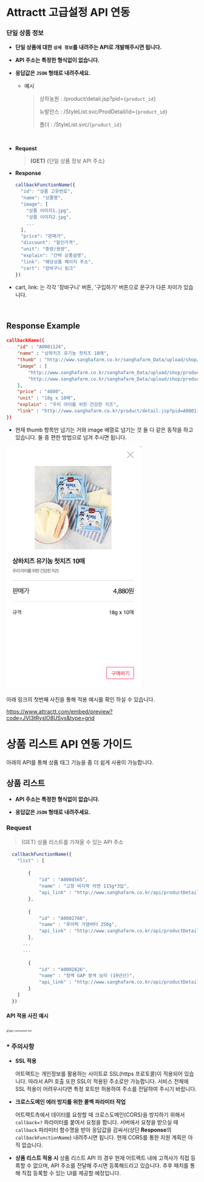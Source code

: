 # Attractt 고급설정 API 연동

### 단일 상품 정보

- **단일 상품에 대한 `상세 정보`를 내려주는 API로 개발해주시면 됩니다.**

- **API 주소는 특정한 형식없이 없습니다.**

- **응답값은 `JSON` 형태로 내려주세요.**

  - 예시

    > 상하농원 : /product/detail.jsp?pid=`{product_id}`
    >
    > 뉴발란스 : /StyleList.svc/ProdDetail/id=`{product_id}`
    >
    > 폴더 : /StyleList.svc/`{product_id}`

<br>

- **Request**

  > **(GET)** {단일 상품 정보 API 주소}

- **Response**

  ```js
  callbackFunctionName({
    "id": "상품 고유번호",
    "name": "상품명",
    "image": [
      "상품 이미지1.jpg",
      "상품 이미지2.jpg",
      ...
    ],
    "price": "판매가",
    "discount": "할인가격",
    "unit": "중량/용량",
    "explain": "간략 상품설명",
    "link": "해당상품 페이지 주소",
    "cart": "장바구니 링크"
  })
  ```



- cart, link: 는 각각 '장바구니' 버튼, '구입하기' 버튼으로 문구가 다른 차이가 있습니다.

<br>



## Response Example

```json
callbackName({
	"id" : "A0001124",
	"name" : "상하치즈 유기농 첫치즈 10매",
	"thumb" : "http://www.sanghafarm.co.kr/sanghafarm_Data/upload/shop/product/201911/A0001124_2019112712562930826.jpg",
	"image" : [
		"http://www.sanghafarm.co.kr/sanghafarm_Data/upload/shop/product/201911/A0001124_2019112712562930825.jpg",
		"http://www.sanghafarm.co.kr/sanghafarm_Data/upload/shop/product/201911/A0001124_2019112712562930827.jpg"
	],
	"price" : "4880",
	"unit" : "18g x 10매",
	"explain" : "우리 아이를 위한 건강한 치즈",
	"link" : "http://www.sanghafarm.co.kr/product/detail.jsp?pid=A0001124"
})

```

- 현재 thumb 항목만 넘기는 거와 image 배열로 넘기는 것 둘 다 같은 동작을 하고 있습니다. 둘 중 편한 방법으로 넘겨 주시면 됩니다.


![API 적용예시 사진](./attractt-api-screenshot.png)



아래 링크의 첫번째 사진을 통해 적용 예시를 확인 하실 수 있습니다.

https://www.attractt.com/embed/preview?code=JVI3tRyslO8USys&type=grid 


# 상품 리스트 API 연동 가이드

아래의 API를 통해 상품 태그 기능을 좀 더 쉽게 사용이 가능합니다.



## 상품 리스트

- **API 주소는 특정한 형식없이 없습니다.**

- **응답값은 `JSON` 형태로 내려주세요.**

### Request

> (GET) 상품 리스트를 가져올 수 있는 API 주소

```js
  callbackFunctionName({
    "list" : [

		{
			"id" : "A0004565",
			"name" : "고창 바지락 라면 115g*3입",
			"api_link" : "http://www.sanghafarm.co.kr/api/productDetail.jsp?pid=A0004565"
		},

		{
			"id" : "A0002766",
			"name" : "루어팍 가염버터 250g",
			"api_link" : "http://www.sanghafarm.co.kr/api/productDetail.jsp?pid=A0002766"
		},
      ...
      ...
      
		{
			"id" : "A0002826",
			"name" : "청맥 GAP 청색 보리 (19년산)",
			"api_link" : "http://www.sanghafarm.co.kr/api/productDetail.jsp?pid=A0002826"
		}
    ]
  })
```



#### API 적용 사진 예시 


<img src="/Users/jelly/Documents/api-consumer-list.png" alt="api-consumer-list" style="zoom:50%;" />


### * 주의사항

- **SSL 적용**

  어트랙트는 개인정보를 활용하는 사이트로 SSL(https 프로토콜)이 적용되어 있습니다. 따라서 API 호출 또한 SSL이 적용된 주소로만 가능합니다. 서비스 전체에 SSL 적용이 어려우시다면 특정 포트만 허용하여 주소를 전달하여 주시기 바랍니다.

- **크로스도메인 에러 방지를 위한 콜백 파라미터 작업**

  어트랙트측에서 데이터를 요청할 때 크로스도메인(CORS)을 방지하기 위해서 `callback=?` 파라미터를 붙여서 요청을 합니다. 서버에서 요청을 받으실 때 `callback` 파라미터 함수명을 받아 응답값을 감싸서(상단 **Response**의 `callbackFunctionName`) 내려주시면 됩니다. 현재 CORS를 통한 지원 계획은 아직 없습니다.

- **상품 리스트 적용 시**
상품 리스트 API 의 경우 현재 어트랙트 내에 고객사가 직접 등록할 수 없으며, API 주소를 전달해 주시면 등록해드리고 있습니다. 추후 패치를 통해 직접 등록할 수 있는 UI를 제공할 예정입니다.

  
